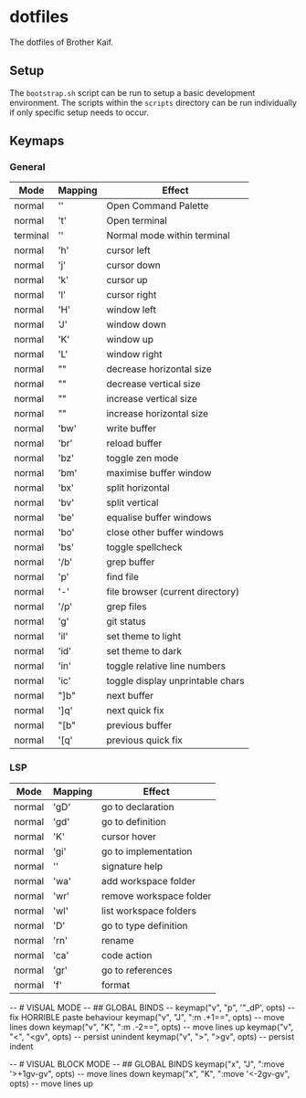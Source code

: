# dotfiles
The dotfiles of Brother Kaif.

## Setup
The `bootstrap.sh` script can be run to setup a basic development environment. The scripts within the `scripts` directory can be run individually if only specific setup needs to occur.

## Keymaps
### General
| Mode     | Mapping           | Effect                           |
|----------|-------------------|----------------------------------|
| normal   | '<Leader><CR>'    | Open Command Palette             |
| normal   | '<leader>t'       | Open terminal                    |
| terminal | '<Esc><Esc>'      | Normal mode within terminal      |
| normal   | '<leader>h'       | cursor left                      |
| normal   | '<leader>j'       | cursor down                      |
| normal   | '<leader>k'       | cursor up                        |
| normal   | '<leader>l'       | cursor right                     |
| normal   | '<leader>H'       | window left                      |
| normal   | '<leader>J'       | window down                      |
| normal   | '<leader>K'       | window up                        |
| normal   | '<leader>L'       | window right                     |
| normal   | "<leader><Left>"  | decrease horizontal size         |
| normal   | "<leader><Down>"  | decrease vertical size           |
| normal   | "<leader><Up>"    | increase vertical size           |
| normal   | "<leader><Right>" | increase horizontal size         |
| normal   | '<leader>bw'      | write buffer                     |
| normal   | '<leader>br'      | reload buffer                    |
| normal   | '<Leader>bz'      | toggle zen mode                  |
| normal   | '<leader>bm'      | maximise buffer window           |
| normal   | '<leader>bx'      | split horizontal                 |
| normal   | '<leader>bv'      | split vertical                   |
| normal   | '<leader>be'      | equalise buffer windows          |
| normal   | '<leader>bo'      | close other buffer windows       |
| normal   | '<Leader>bs'      | toggle spellcheck                |
| normal   | '<Leader>/b'      | grep buffer                      |
| normal   | '<leader>p'       | find file                        |
| normal   | '-'               | file browser (current directory) |
| normal   | '<Leader>/p'      | grep files                       |
| normal   | '<leader>g'       | git status                       |
| normal   | '<leader>il'      | set theme to light               |
| normal   | '<leader>id'      | set theme to dark                |
| normal   | '<leader>in'      | toggle relative line numbers     |
| normal   | '<leader>ic'      | toggle display unprintable chars |
| normal   | "]b"              | next buffer                      |
| normal   | ']q'              | next quick fix                   |
| normal   | "[b"              | previous buffer                  |
| normal   | '[q'              | previous quick fix               |

### LSP
| Mode     | Mapping     | Effect                  |
|----------|-------------|-------------------------|
| normal   | 'gD'        | go to declaration       |
| normal   | 'gd'        | go to definition        |
| normal   | 'K'         | cursor hover            |
| normal   | 'gi'        | go to implementation    |
| normal   | '<C-k>'     | signature help          |
| normal   | '<space>wa' | add workspace folder    |
| normal   | '<space>wr' | remove workspace folder |
| normal   | '<space>wl' | list workspace folders  |
| normal   | '<space>D'  | go to type definition   |
| normal   | '<space>rn' | rename                  |
| normal   | '<space>ca' | code action             |
| normal   | 'gr'        | go to references        |
| normal   | '<space>f'  | format                  |

-- # VISUAL MODE
-- ## GLOBAL BINDS
-- keymap("v", "p", '"_dP', opts) -- fix HORRIBLE paste behaviour
keymap("v", "J", ":m .+1<CR>==", opts) -- move lines down
keymap("v", "K", ":m .-2<CR>==", opts) -- move lines up
keymap("v", "<", "<gv", opts) -- persist unindent
keymap("v", ">", ">gv", opts) -- persist indent

-- # VISUAL BLOCK MODE
-- ## GLOBAL BINDS
keymap("x", "J", ":move '>+1<CR>gv-gv", opts) -- move lines down
keymap("x", "K", ":move '<-2<CR>gv-gv", opts) -- move lines up
